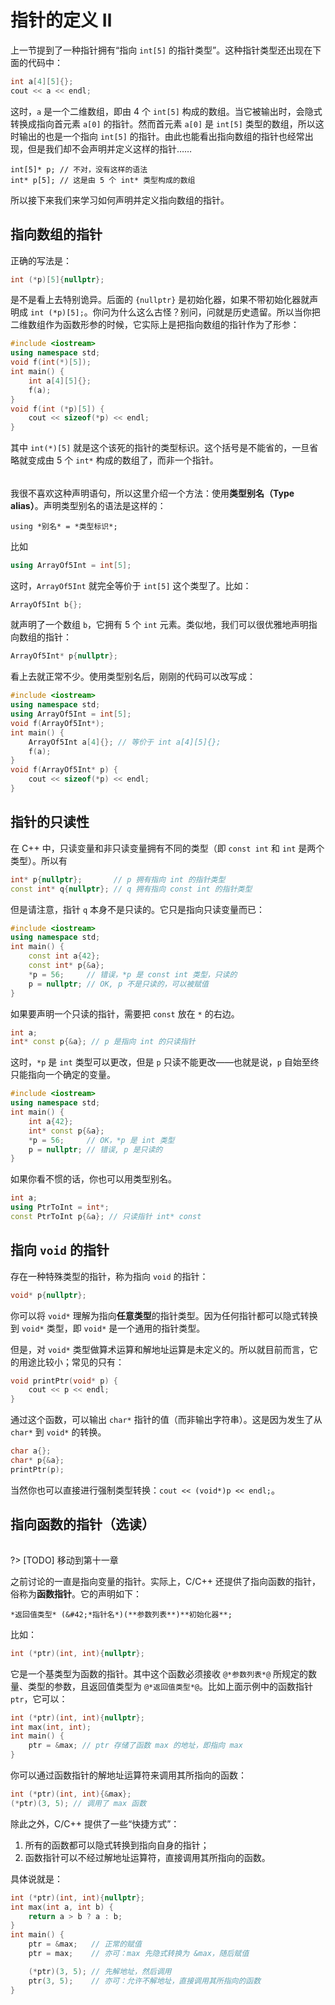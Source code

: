 # 指针的定义 Ⅱ

上一节提到了一种指针拥有“指向 `int[5]` 的指针类型”。这种指针类型还出现在下面的代码中：
```cpp
int a[4][5]{};
cout << a << endl;
```
这时，`a` 是一个二维数组，即由 4 个 `int[5]` 构成的数组。当它被输出时，会隐式转换成指向首元素 `a[0]` 的指针。然而首元素 `a[0]` 是 `int[5]` 类型的数组，所以这时输出的也是一个指向 `int[5]` 的指针。由此也能看出指向数组的指针也经常出现，但是我们却不会声明并定义这样的指针……
```
int[5]* p; // 不对，没有这样的语法
int* p[5]; // 这是由 5 个 int* 类型构成的数组
```
所以接下来我们来学习如何声明并定义指向数组的指针。

## 指向数组的指针

正确的写法是：
```cpp
int (*p)[5]{nullptr};
```
是不是看上去特别诡异。后面的 `{nullptr}` 是初始化器，如果不带初始化器就声明成 `int (*p)[5];`。你问为什么这么古怪？别问，问就是历史遗留。所以当你把二维数组作为函数形参的时候，它实际上是把指向数组的指针作为了形参：
```CPP
#include <iostream>
using namespace std;
void f(int(*)[5]);
int main() {
    int a[4][5]{};
    f(a);
}
void f(int (*p)[5]) {
    cout << sizeof(*p) << endl;
}
```
其中 `int(*)[5]` 就是这个该死的指针的类型标识。这个括号是不能省的，一旦省略就变成由 5 个 `int*` 构成的数组了，而非一个指针。

<h6 id="idx_类型别名"></h6>

我很不喜欢这种声明语句，所以这里介绍一个方法：使用**类型别名（Type alias）**。声明类型别名的语法是这样的：
```sdsc
using *别名* = *类型标识*;
```
比如
```cpp
using ArrayOf5Int = int[5];
```
这时，`ArrayOf5Int` 就完全等价于 `int[5]` 这个类型了。比如：
```cpp
ArrayOf5Int b{};
```
就声明了一个数组 `b`，它拥有 5 个 `int` 元素。类似地，我们可以很优雅地声明指向数组的指针：
```cpp
ArrayOf5Int* p{nullptr};
```
看上去就正常不少。使用类型别名后，刚刚的代码可以改写成：
```CPP
#include <iostream>
using namespace std;
using ArrayOf5Int = int[5];
void f(ArrayOf5Int*);
int main() {
    ArrayOf5Int a[4]{}; // 等价于 int a[4][5]{};
    f(a);
}
void f(ArrayOf5Int* p) {
    cout << sizeof(*p) << endl;
}
```

## 指针的只读性

在 C++ 中，只读变量和非只读变量拥有不同的类型（即 `const int` 和 `int` 是两个类型）。所以有
```cpp
int* p{nullptr};       // p 拥有指向 int 的指针类型
const int* q{nullptr}; // q 拥有指向 const int 的指针类型
```
但是请注意，指针 `q` 本身不是只读的。它只是指向只读变量而已：
```CPP
#include <iostream>
using namespace std;
int main() {
    const int a{42};
    const int* p{&a};
    *p = 56;     // 错误，*p 是 const int 类型，只读的
    p = nullptr; // OK, p 不是只读的，可以被赋值
}
```

如果要声明一个只读的指针，需要把 `const` 放在 `*` 的右边。
```cpp
int a;
int* const p{&a}; // p 是指向 int 的只读指针
```
这时，`*p` 是 `int` 类型可以更改，但是 `p` 只读不能更改——也就是说，`p` 自始至终只能指向一个确定的变量。
```CPP
#include <iostream>
using namespace std;
int main() {
    int a{42};
    int* const p{&a};
    *p = 56;     // OK，*p 是 int 类型
    p = nullptr; // 错误, p 是只读的
}
```

如果你看不惯的话，你也可以用类型别名。
```cpp
int a;
using PtrToInt = int*;
const PtrToInt p{&a}; // 只读指针 int* const
```

## 指向 `void` 的指针

存在一种特殊类型的指针，称为指向 `void` 的指针：
```cpp
void* p{nullptr};
```
你可以将 `void*` 理解为指向**任意类型**的指针类型。因为任何指针都可以隐式转换到 `void*` 类型，即 `void*` 是一个通用的指针类型。

但是，对 `void*` 类型做算术运算和解地址运算是未定义的。所以就目前而言，它的用途比较小；常见的只有：
```cpp
void printPtr(void* p) {
    cout << p << endl;
}
```
通过这个函数，可以输出 `char*` 指针的值（而非输出字符串）。这是因为发生了从 `char*` 到 `void*` 的转换。
```cpp
char a{};
char* p{&a};
printPtr(p);
```
当然你也可以直接进行强制类型转换：`cout << (void*)p << endl;`。

## 指向函数的指针（选读）

<h6 id="idx_函数指针"></h6>

?> \[TODO\] 移动到第十一章

之前讨论的一直是指向变量的指针。实际上，C/C++  还提供了指向函数的指针，俗称为**函数指针**。它的声明如下：
```sdsc
*返回值类型* (&#42;*指针名*)(**参数列表**)**初始化器**;
```
比如：
```cpp
int (*ptr)(int, int){nullptr};
```
它是一个基类型为函数的指针。其中这个函数必须接收 `@*参数列表*@` 所规定的数量、类型的参数，且返回值类型为 `@*返回值类型*@`。比如上面示例中的函数指针 `ptr`，它可以：
```cpp
int (*ptr)(int, int){nullptr};
int max(int, int);
int main() {
    ptr = &max; // ptr 存储了函数 max 的地址，即指向 max
}
```
你可以通过函数指针的解地址运算符来调用其所指向的函数：
```cpp
int (*ptr)(int, int){&max};
(*ptr)(3, 5); // 调用了 max 函数
```

除此之外，C/C++ 提供了一些“快捷方式”：
1. 所有的函数都可以隐式转换到指向自身的指针；
2. 函数指针可以不经过解地址运算符，直接调用其所指向的函数。

具体说就是：
```CPP
int (*ptr)(int, int){nullptr};
int max(int a, int b) {
    return a > b ? a : b;
}
int main() {
    ptr = &max;   // 正常的赋值
    ptr = max;    // 亦可：max 先隐式转换为 &max，随后赋值

    (*ptr)(3, 5); // 先解地址，然后调用
    ptr(3, 5);    // 亦可：允许不解地址，直接调用其所指向的函数
}
```